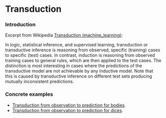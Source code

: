 # Transduction

### Introduction

Excerpt from Wikipedia [Transduction (machine_learning)](https://en.wikipedia.org/wiki/Transduction_(machine_learning)):  

In logic, statistical inference, and supervised learning, transduction or transductive inference is reasoning from observed, specific (training) cases to specific (test) cases. In contrast, induction is reasoning from observed training cases to general rules, which are then applied to the test cases. The distinction is most interesting in cases where the predictions of the transductive model are not achievable by any inductive model. Note that this is caused by transductive inference on different test sets producing mutually inconsistent predictions.  

### Concrete examples

- [Transduction from observation to prediction for bodies](transduction_bodies/observation_prediction_bodies.ipynb).  
- [Transduction from observation to prediction for dices](transduction_dices/observation_prediction_dices.ipynb).  
